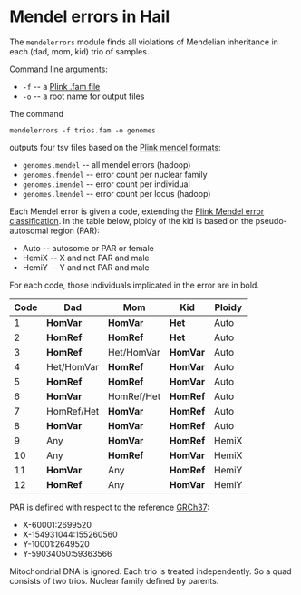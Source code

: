 # Mendel errors in Hail

The `mendelerrors` module finds all violations of Mendelian inheritance in each (dad, mom, kid) trio of samples.

Command line arguments:
 - `-f` -- a [Plink .fam file](https://www.cog-genomics.org/plink2/formats#fam)
 - `-o` -- a root name for output files

The command
```
mendelerrors -f trios.fam -o genomes
```
outputs four tsv files based on the [Plink mendel formats](https://www.cog-genomics.org/plink2/formats#mendel):

- `genomes.mendel` -- all mendel errors (hadoop)
- `genomes.fmendel` -- error count per nuclear family
- `genomes.imendel` -- error count per individual
- `genomes.lmendel` -- error count per locus (hadoop)

Each Mendel error is given a code, extending the [Plink Mendel error classification](https://www.cog-genomics.org/plink2/basic_stats#mendel).
In the table below, ploidy of the kid is based on the pseudo-autosomal region (PAR):

- Auto -- autosome or PAR or female
- HemiX -- X and not PAR and male
- HemiY -- Y and not PAR and male

For each code, those individuals implicated in the error are in bold.

Code | Dad | Mom | Kid | Ploidy
--- | --- | --- | --- | ---
1 | **HomVar** | **HomVar** | **Het** | Auto
2 | **HomRef** | **HomRef** |  **Het** | Auto
3 | **HomRef** | Het/HomVar | **HomVar** | Auto
4 | Het/HomVar | **HomRef** | **HomVar** | Auto
5 | **HomRef** | **HomRef** | **HomVar** | Auto
6 | **HomVar** | HomRef/Het | **HomRef** | Auto
7 | HomRef/Het | **HomVar** | **HomRef** | Auto
8 | **HomVar** | **HomVar** | **HomRef** | Auto
9 | Any | **HomVar** | **HomRef** | HemiX
10 | Any | **HomRef** | **HomVar** | HemiX
11 | **HomVar** | Any | **HomRef** | HemiY
12 | **HomRef** | Any | **HomVar** | HemiY

PAR is defined with respect to the reference [GRCh37](http://www.ncbi.nlm.nih.gov/projects/genome/assembly/grc/human/):

- X-60001:2699520
- X-154931044:155260560
- Y-10001:2649520
- Y-59034050:59363566

Mitochondrial DNA is ignored. Each trio is treated independently. So a quad consists of two trios. Nuclear family defined by parents.